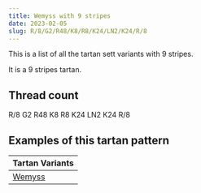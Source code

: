 ```yaml
---
title: Wemyss with 9 stripes
date: 2023-02-05
slug: R/8/G2/R48/K8/R8/K24/LN2/K24/R/8
---
```

This is a list of all the tartan sett variants with 9 stripes.

It is a 9 stripes tartan.


## Thread count
R/8 G2 R48 K8 R8 K24 LN2 K24 R/8

## Examples of this tartan pattern

| Tartan Variants |
|---------------|
| [Wemyss](/variants/r/8/g2/r48/k8/r8/k24/ln2/k24/r/8-g008000-k000000-lne0e0e0-rc00000)||
